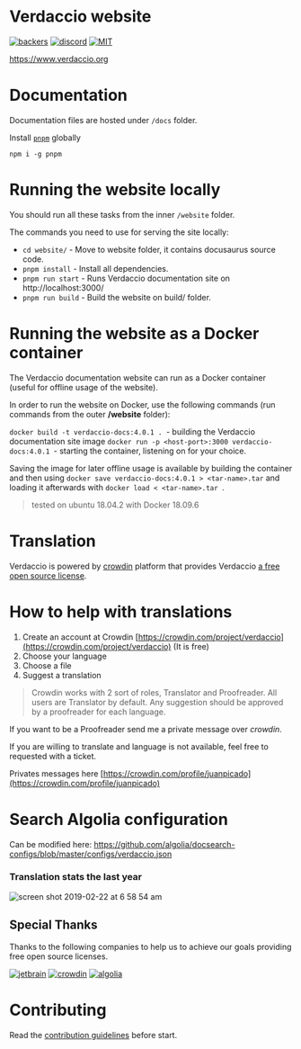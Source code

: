 # Verdaccio website

[![backers](https://opencollective.com/verdaccio/tiers/backer/badge.svg?label=Backer&color=brightgreen)](https://opencollective.com/verdaccio)
[![discord](https://img.shields.io/discord/388674437219745793.svg)](http://chat.verdaccio.org/)
[![MIT](https://img.shields.io/github/license/mashape/apistatus.svg)](./LICENSE)

https://www.verdaccio.org

# Documentation

Documentation files are hosted under `/docs` folder.

Install [`pnpm`](https://pnpm.js.org/) globally

```
npm i -g pnpm
```

# Running the website locally
You should run all these tasks from the inner `/website` folder.

The commands you need to use for serving the site locally:
- `cd website/` - Move to website folder, it contains docusaurus source code.
- `pnpm install` - Install all dependencies.
- `pnpm run start` - Runs Verdaccio documentation site on http://localhost:3000/
- `pnpm run build` - Build the website on build/ folder.

# Running the website as a Docker container

The Verdaccio documentation website can run as a Docker container
(useful for offline usage of the website).

 In order to run the website on Docker, use the following commands (run commands from the outer **/website** folder):

`docker build -t verdaccio-docs:4.0.1 . `- building the Verdaccio documentation site image
`docker run -p <host-port>:3000 verdaccio-docs:4.0.1 `- starting the container, listening on **<host-port>** for your choice.

Saving the image for later offline usage is available by building the container and then using `docker save verdaccio-docs:4.0.1 > <tar-name>.tar` and loading it afterwards with `docker load < <tar-name>.tar `.
> tested on ubuntu 18.04.2 with Docker 18.09.6

# Translation

Verdaccio is powered by [crowdin](https://crowdin.com/project/verdaccio) platform that provides Verdaccio [a free open source license](https://crowdin.com/page/open-source-project-setup-request).

# How to help with translations

1. Create an account at Crowdin [https://crowdin.com/project/verdaccio](https://crowdin.com/project/verdaccio) (It is free)
2. Choose your language
3. Choose a file
4. Suggest a translation

> Crowdin works with 2 sort of roles, Translator and Proofreader. All users are Translator by default. Any suggestion should be approved by a proofreader for each language.

If you want to be a Proofreader send me a private message over *crowdin*.

If you are willing to translate and language is not available, feel free to requested with a ticket.

Privates messages here [https://crowdin.com/profile/juanpicado](https://crowdin.com/profile/juanpicado)


# Search Algolia configuration

Can be modified here: https://github.com/algolia/docsearch-configs/blob/master/configs/verdaccio.json

### Translation stats the last year

![screen shot 2019-02-22 at 6 58 54 am](https://user-images.githubusercontent.com/558752/53222809-60835400-366f-11e9-9edb-f235b3e88c80.png)

## Special Thanks

Thanks to the following companies to help us to achieve our goals providing free open source licenses.

[![jetbrain](https://cdn.verdaccio.dev/sponsor/logo/jetbrains/logo.png)](https://www.jetbrains.com/)
[![crowdin](https://cdn.verdaccio.dev/sponsor/logo/crowdin/logo.png)](https://crowdin.com/)
[![algolia](https://cdn.verdaccio.dev/sponsor/logo/algolia/logo.png)](https://algolia.com/)

# Contributing

Read the [contribution guidelines](./CONTRIBUTING.md) before start.
